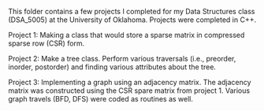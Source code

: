 This folder contains a few projects I completed for my Data Structures class
(DSA_5005) at the University of Oklahoma. Projects were completed in C++.

Project 1: Making a class that would store a sparse matrix in compressed
    sparse row (CSR) form.

Project 2: Make a tree class. Perform various traversals (i.e., preorder,
    inorder, postorder) and finding various attributes about the tree.

Project 3: Implementing a graph using an adjacency matrix. The adjacency matrix
    was constructed using the CSR spare matrix from project 1. Various graph
    travels (BFD, DFS) were coded as routines as well.
